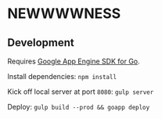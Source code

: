 #  NEWWWWNESS

## Development 

Requires [Google App Engine SDK for Go](https://cloud.google.com/appengine/downloads).

Install dependencies:
`npm install`

Kick off local server at port `8080`:
`gulp server`

Deploy:
`gulp build --prod && goapp deploy`